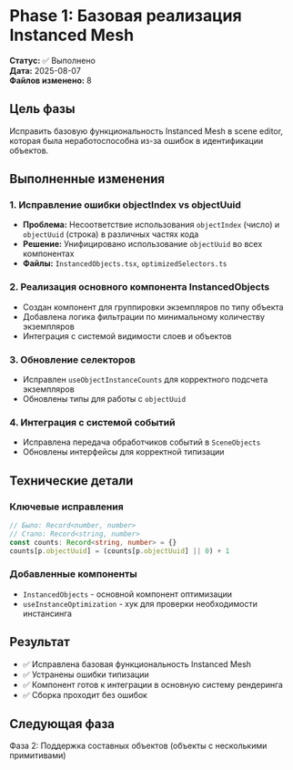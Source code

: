 # Phase 1: Базовая реализация Instanced Mesh

**Статус:** ✅ Выполнено  
**Дата:** 2025-08-07  
**Файлов изменено:** 8

## Цель фазы

Исправить базовую функциональность Instanced Mesh в scene editor, которая была неработоспособна из-за ошибок в идентификации объектов.

## Выполненные изменения

### 1. Исправление ошибки objectIndex vs objectUuid
- **Проблема:** Несоответствие использования `objectIndex` (число) и `objectUuid` (строка) в различных частях кода
- **Решение:** Унифицировано использование `objectUuid` во всех компонентах
- **Файлы:** `InstancedObjects.tsx`, `optimizedSelectors.ts`

### 2. Реализация основного компонента InstancedObjects
- Создан компонент для группировки экземпляров по типу объекта
- Добавлена логика фильтрации по минимальному количеству экземпляров
- Интеграция с системой видимости слоев и объектов

### 3. Обновление селекторов
- Исправлен `useObjectInstanceCounts` для корректного подсчета экземпляров
- Обновлены типы для работы с `objectUuid`

### 4. Интеграция с системой событий
- Исправлена передача обработчиков событий в `SceneObjects`
- Обновлены интерфейсы для корректной типизации

## Технические детали

### Ключевые исправления
```typescript
// Было: Record<number, number>
// Стало: Record<string, number>
const counts: Record<string, number> = {}
counts[p.objectUuid] = (counts[p.objectUuid] || 0) + 1
```

### Добавленные компоненты
- `InstancedObjects` - основной компонент оптимизации
- `useInstanceOptimization` - хук для проверки необходимости инстансинга

## Результат

- ✅ Исправлена базовая функциональность Instanced Mesh
- ✅ Устранены ошибки типизации
- ✅ Компонент готов к интеграции в основную систему рендеринга
- ✅ Сборка проходит без ошибок

## Следующая фаза

Фаза 2: Поддержка составных объектов (объекты с несколькими примитивами)

